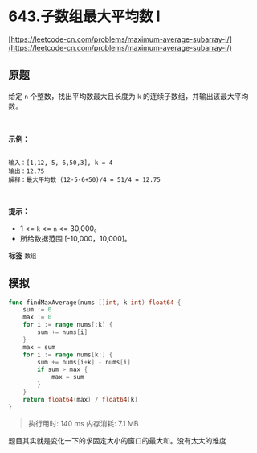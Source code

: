 # 643.子数组最大平均数 I
[https://leetcode-cn.com/problems/maximum-average-subarray-i/](https://leetcode-cn.com/problems/maximum-average-subarray-i/) 
## 原题
给定 `n` 个整数，找出平均数最大且长度为 `k` 的连续子数组，并输出该最大平均数。

 

**示例：** 

```

输入：[1,12,-5,-6,50,3], k = 4
输出：12.75
解释：最大平均数 (12-5-6+50)/4 = 51/4 = 12.75

```
 

**提示：** 
- 1 <= `k` <= `n` <= 30,000。
- 所给数据范围 [-10,000，10,000]。
 
**标签**
`数组` 


## 模拟
```go
func findMaxAverage(nums []int, k int) float64 {
	sum := 0
	max := 0
	for i := range nums[:k] {
		sum += nums[i]
	}
	max = sum
	for i := range nums[k:] {
		sum += nums[i+k] - nums[i]
		if sum > max {
			max = sum
		}
	}
	return float64(max) / float64(k)
}
```
>执行用时: 140 ms
内存消耗: 7.1 MB

题目其实就是变化一下的求固定大小的窗口的最大和。没有太大的难度